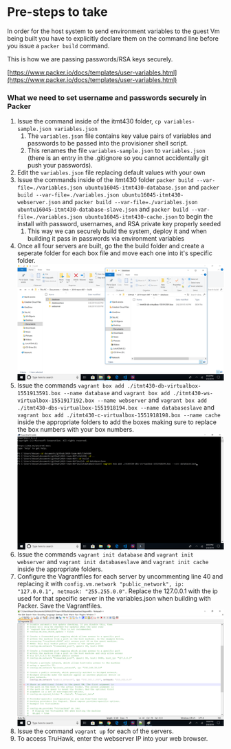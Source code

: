 # Pre-steps to take
In order for the host system to send environment variables to the guest Vm being built you have to explicitly declare them on the command line before you issue a ```packer build``` command.

This is how we are passing passwords/RSA keys securely.

[https://www.packer.io/docs/templates/user-variables.html](https://www.packer.io/docs/templates/user-variables.html)

### What we need to set username and passwords securely in Packer
1) Issue the command inside of the itmt430 folder, ```cp variables-sample.json variables.json```
    1) The ```variables.json``` file contains key value pairs of variables and passwords to be passed into the provisioner shell script.
    1) This renames the file ```variables-sample.json``` to ```variables.json```  (there is an entry in the .gitignore so you cannot accidentally git push your passwords).
1) Edit the ```variables.json``` file replacing default values with your own    
1) Issue the commands inside of the itmt430 folder ```packer build --var-file=./variables.json ubuntu16045-itmt430-database.json``` and ```packer build --var-file=./variables.json ubuntu16045-itmt430-webserver.json``` and ```packer build --var-file=./variables.json ubuntu16045-itmt430-database-slave.json``` and ```packer build --var-file=./variables.json ubuntu16045-itmt430-cache.json``` to begin the install with password, usernames, and RSA private key properly seeded
    1) This way we can securely build the system, deploy it and when building it pass in passwords via environment variables
1) Once all four servers are built, go the the build folder and create a seperate folder for each box file and move each one into it's specific folder. 
![screenshot](code/img/screenshot.png "Screenshot")
1) Issue the commands ```vagrant box add ./itmt430-db-virtualbox-1551913591.box --name database``` and ```vagrant box add ./itmt430-ws-virtualbox-1551917192.box --name webserver``` and ```vagrant box add ./itmt430-dbs-virtualbox-1551918194.box --name databaseslave``` and ```vagrant box add ./itmt430-c-virtualbox-1551918198.box --name cache``` inside the appropriate folders to add the boxes making sure to replace the box numbers with your box numbers.
![screenshot2](code/img/screenshot2.png "Screenshot2")
1) Issue the commands ```vagrant init database``` and ```vagrant init webserver``` and ```vagrant init databaseslave``` and ```vagrant init cache``` inside the appropriate folders.  
1) Configure the Vagrantfiles for each server by uncommenting line 40 and replacing it with ```config.vm.network "public_network", ip: "127.0.0.1", netmask: "255.255.0.0"```. Replace the 127.0.0.1 with the ip used for that specific server in the variables.json when building with Packer. Save the Vagrantfiles.
![screenshot3](code/img/screenshot3.png "Screenshot3")
1) Issue the command ```vagrant up``` for each of the servers.
1) To access TruHawk, enter the webserver IP into your web browser. 
